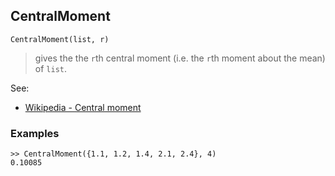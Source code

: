 ## CentralMoment

``` 
CentralMoment(list, r)
``` 

> gives the the `r`th central moment (i.e. the `r`th moment about the mean) of `list`.
  
See:  
* [Wikipedia - Central moment](https://en.wikipedia.org/wiki/Central_moment)
 

### Examples
``` 
>> CentralMoment({1.1, 1.2, 1.4, 2.1, 2.4}, 4)
0.10085
```  

